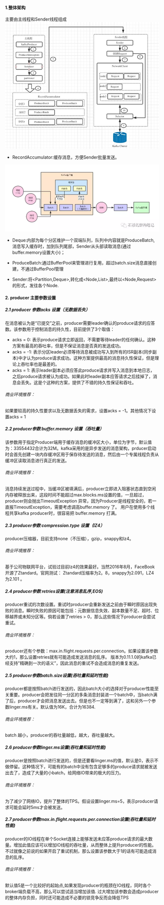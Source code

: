 #### 1.整体架构
主要由主线程和Sender线程组成
![](images/producer.jpg)
- RecordAccumulator:缓存消息，方便Sender批量发送。

![](images/bufferpool.jpg)
 - Deque<ProduceBatch>:内部为每个分区维护一个双端队列，队列中内容就是ProduceBatch,消息写入缓存时，加到队列尾部，Sender从头部读取消息(通过buffer.memory设置大小)；
 - ProduceBatch:通过BufferPool来管理进行复用，超过batch.size消息直接创建，不通过BufferPool管理

- Sender:将<Partition,Deque<ProduceBatch>>,转化成<Node,List<ProduceBatch>>,最终以<Node,Request>的形式，发往各个Node.

#### 2. producer 主要参数设置
##### 2.1 producer 参数acks 设置（无数据丢失）
在消息被认为是“已提交”之前，producer需要leader确认的produce请求的应答数。该参数用于控制消息的持久性，目前提供了3个取值：
- acks = 0: 表示produce请求立即返回，不需要等待leader的任何确认。这种方案有最高的吞吐率，但是不保证消息是否真的发送成功。
- acks = -1: 表示分区leader必须等待消息被成功写入到所有的ISR副本(同步副本)中才认为produce请求成功。这种方案提供最高的消息持久性保证，但是理论上吞吐率也是最差的。
- acks = 1: 表示leader副本必须应答此produce请求并写入消息到本地日志，之后produce请求被认为成功。如果此时leader副本应答请求之后挂掉了，消息会丢失。这是个这种的方案，提供了不错的持久性保证和吞吐。
###### 商业环境推荐：
如果要较高的持久性要求以及无数据丢失的需求，设置acks = -1。其他情况下设置acks = 1

##### 2.2 producer参数 buffer.memory 设置（吞吐量）
该参数用于指定Producer端用于缓存消息的缓冲区大小，单位为字节，默认值为：33554432合计为32M。kafka采用的是异步发送的消息架构，prducer启动时会首先创建一块内存缓冲区用于保存待发送的消息，然后由一个专属线程负责从缓冲区读取消息进行真正的发送。
###### 商业环境推荐：
消息持续发送过程中，当缓冲区被填满后，producer立即进入阻塞状态直到空闲内存被释放出来，这段时间不能超过max.blocks.ms设置的值，一旦超过，producer则会抛出TimeoutException 异常，因为Producer是线程安全的，若一直报TimeoutException，需要考虑调高buffer.memory 了。
用户在使用多个线程共享kafka producer时，很容易把 buffer.memory 打满。

##### 2.3  producer参数 compression.type 设置（lZ4）
producer压缩器，目前支持none（不压缩），gzip，snappy和lz4。
###### 商业环境推荐：
基于公司物联网平台，试验过目前lz4的效果最好。当然2016年8月，FaceBook开源了Ztandard。官网测试： Ztandard压缩率为2。8，snappy为2.091，LZ4 为2.101 。

##### 2.4  producer参数 retries设置(注意消息乱序,EOS)
producer重试的次数设置。重试时producer会重新发送之前由于瞬时原因出现失败的消息。瞬时失败的原因可能包括：元数据信息失效、副本数量不足、超时、位移越界或未知分区等。倘若设置了retries > 0，那么这些情况下producer会尝试重试。
###### 商业环境推荐：
producer还有个参数：max.in.flight.requests.per.connection。如果设置该参数大约1，那么设置retries就有可能造成发送消息的乱序。
版本为0.11.1.0的kafka已经支持"精确到一次的语义”，因此消息的重试不会造成消息的重复发送。

##### 2.5  producer参数batch.size设置(吞吐量和延时性能)
producer都是按照batch进行发送的，因此batch大小的选择对于producer性能至关重要。producer会把发往同一分区的多条消息封装进一个batch中，当batch满了后，producer才会把消息发送出去。但是也不一定等到满了，这和另外一个参数linger.ms有关。默认值为16K，合计为16384.
###### 商业环境推荐：
batch 越小，producer的吞吐量越低，越大，吞吐量越大。

##### 2.6  producer参数linger.ms设置(吞吐量和延时性能)
producer是按照batch进行发送的，但是还要看linger.ms的值，默认是0，表示不做停留。这种情况下，可能有的batch中没有包含足够多的produce请求就被发送出去了，造成了大量的小batch，给网络IO带来的极大的压力。
###### 商业环境推荐：
为了减少了网络IO，提升了整体的TPS。假设设置linger.ms=5，表示producer请求可能会延时5ms才会被发送。

##### 2.7  producer参数max.in.flight.requests.per.connection设置(吞吐量和延时性能)
producer的IO线程在单个Socket连接上能够发送未应答produce请求的最大数量。增加此值应该可以增加IO线程的吞吐量，从而整体上提升producer的性能。不过就像之前说的如果开启了重试机制，那么设置该参数大于1的话有可能造成消息的乱序。
###### 商业环境推荐：
默认值5是一个比较好的起始点,如果发现producer的瓶颈在IO线程，同时各个broker端负载不高，那么可以尝试适当增加该值.
过大增加该参数会造成producer的整体内存负担，同时还可能造成不必要的锁竞争反而会降低TPS
